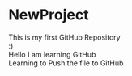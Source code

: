 # NewProject
This is my first GitHub Repository 
<br>
:)
<br>
Hello I am learning GitHub
<br>
Learning to Push the file to GitHub